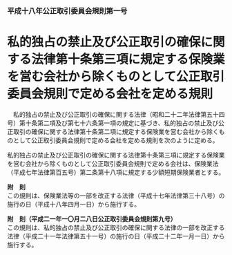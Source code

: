 ### 平成十八年公正取引委員会規則第一号  
# 私的独占の禁止及び公正取引の確保に関する法律第十条第三項に規定する保険業を営む会社から除くものとして公正取引委員会規則で定める会社を定める規則  
　私的独占の禁止及び公正取引の確保に関する法律（昭和二十二年法律第五十四号）第十条第二項及び第七十六条第一項の規定に基づき、私的独占の禁止及び公正取引の確保に関する法律第十条第二項に規定する保険業を営む会社から除くものとして公正取引委員会規則で定める会社を定める規則を次のように定める。  
  
私的独占の禁止及び公正取引の確保に関する法律第十条第三項に規定する保険業を営む会社から除くものとして公正取引委員会規則で定める会社は、保険業法（平成七年法律第百五号）第二条第十八項に規定する少額短期保険業者とする。  
  
**附　則**  
この規則は、保険業法等の一部を改正する法律（平成十七年法律第三十八号）の施行の日（平成十八年四月一日）から施行する。  
  
**附　則（平成二一年一〇月二八日公正取引委員会規則第九号）**  
この規則は、私的独占の禁止及び公正取引の確保に関する法律の一部を改正する法律（平成二十一年法律第五十一号）の施行の日（平成二十二年一月一日）から施行する。  
  
